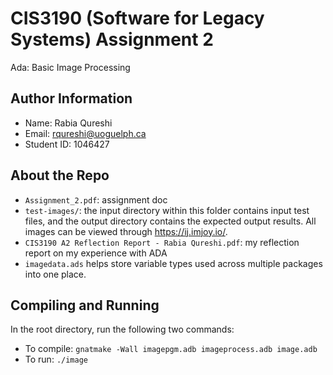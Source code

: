 # CIS3190 (Software for Legacy Systems) Assignment 2

Ada: Basic Image Processing

## Author Information

* Name: Rabia Qureshi
* Email: rqureshi@uoguelph.ca
* Student ID: 1046427

## About the Repo

* `Assignment_2.pdf`: assignment doc
* `test-images/`: the input directory within this folder contains input test files, and the output directory contains the expected output results. All images can be viewed through https://ij.imjoy.io/.
* `CIS3190 A2 Reflection Report - Rabia Qureshi.pdf`: my reflection report on my experience with ADA
* `imagedata.ads` helps store variable types used across multiple packages into one place.

## Compiling and Running

In the root directory, run the following two commands:
* To compile: `gnatmake -Wall imagepgm.adb imageprocess.adb image.adb`
* To run: `./image`
